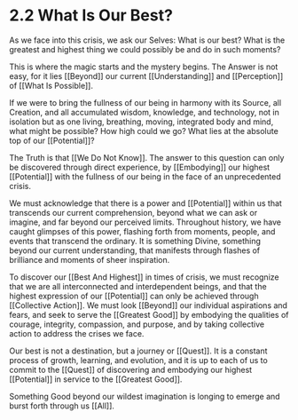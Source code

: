 # 2.2 What Is Our Best?

As we face into this crisis, we ask our Selves: What is our best? What is the greatest and highest thing we could possibly be and do in such moments? 

This is where the magic starts and the mystery begins. The Answer is not easy, for it lies [[Beyond]] our current [[Understanding]] and [[Perception]] of [[What Is Possible]]. 

If we were to bring the fullness of our being in harmony with its Source, all Creation, and all accumulated wisdom, knowledge, and technology, not in isolation but as one living, breathing, moving, integrated body and mind, what might be possible? How high could we go? What lies at the absolute top of our [[Potential]]?

The Truth is that [[We Do Not Know]]. The answer to this question can only be discovered through direct experience, by [[Embodying]] our highest [[Potential]] with the fullness of our being in the face of an unprecedented crisis.

We must acknowledge that there is a power and [[Potential]] within us that transcends our current comprehension, beyond what we can ask or imagine, and far beyond our perceived limits. Throughout history, we have caught glimpses of this power, flashing forth from moments, people, and events that transcend the ordinary. It is something Divine, something beyond our current understanding, that manifests through flashes of brilliance and moments of sheer inspiration.

To discover our [[Best And Highest]] in times of crisis, we must recognize that we are all interconnected and interdependent beings, and that the highest expression of our [[Potential]] can only be achieved through [[Collective Action]]. We must look [[Beyond]] our individual aspirations and fears, and seek to serve the [[Greatest Good]] by embodying the qualities of courage, integrity, compassion, and purpose, and by taking collective action to address the crises we face.

Our best is not a destination, but a journey or [[Quest]]. It is a constant process of growth, learning, and evolution, and it is up to each of us to commit to the [[Quest]] of discovering and embodying our highest [[Potential]] in service to the [[Greatest Good]].

Something Good beyond our wildest imagination is longing to emerge and burst forth through us [[All]]. 